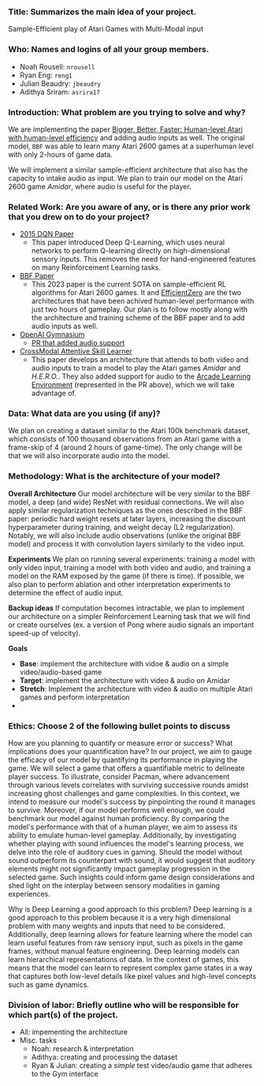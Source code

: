 ### Title: Summarizes the main idea of your project.
Sample-Efficient play of Atari Games with Multi-Modal input

### Who: Names and logins of all your group members.
- Noah Rousell: `nrousell`
- Ryan Eng: `reng1`
- Julian Beaudry: `jbeaudry`
- Adithya Sriram: `asrira17`

### Introduction: What problem are you trying to solve and why?
We are implementing the paper [Bigger, Better, Faster: Human-level Atari with human-level efficiency](https://arxiv.org/abs/2305.19452) and adding audio inputs as well. The original model, `BBF` was able to learn many Atari 2600 games at a superhuman level with only 2-hours of game data.

We will implement a similar sample-efficient architecture that also has the capacity to intake audio as input. We plan to train our model on the Atari 2600 game *Amidar*, where audio is useful for the player.

### Related Work: Are you aware of any, or is there any prior work that you drew on to do your project?
- [2015 DQN Paper](https://www-nature-com.revproxy.brown.edu/articles/nature14236)
  - This paper introduced Deep Q-Learning, which uses neural networks to perform Q-learning directly on high-dimensional sensory inputs. This removes the need for hand-engineered features on many Reinforcement Learning tasks.
- [BBF Paper](https://arxiv.org/pdf/2111.00210.pdf)
    - This 2023 paper is the current SOTA on sample-efficient RL algorithms for Atari 2600 games. It and [EfficientZero](https://arxiv.org/abs/2111.00210) are the two architectures that have been achived human-level performance with just two hours of gameplay. Our plan is to follow mostly along with the architecture and training scheme of the BBF paper and to add audio inputs as well.
- [OpenAI Gymnasium](https://gymnasium.farama.org/)
  - [PR that added audio support](https://github.com/Farama-Foundation/Arcade-Learning-Environment/pull/233)
- [CrossModal Attentive Skill Learner](https://arxiv.org/pdf/1711.10314.pdf)
    - This paper develops an architecture that attends to both video and audio inputs to train a model to play the Atari games *Amidar* and *H.E.R.O.*. They also added support for audio to the [Arcade Learning Environment](https://github.com/Farama-Foundation/Arcade-Learning-Environment) (represented in the PR above), which we will take advantage of.

### Data: What data are you using (if any)?
We plan on creating a dataset similar to the Atari 100k benchmark dataset, which consists of 100 thousand observations from an Atari game with a frame-skip of 4 (around 2 hours of game-time). The only change will be that we will also incorporate audio into the model.

### Methodology: What is the architecture of your model?
**Overall Architecture**
Our model architecture will be very similar to the BBF model, a deep (and wide) ResNet with residual connections. We will also apply similar regularization techniques as the ones described in the BBF paper: periodic hard weight resets at later layers, increasing the discount hyperparameter during training, and weight decay (L2 regularization). Notably, we will also include audio observations (unlike the original BBF model) and process it with convolution layers similarly to the video input. 

**Experiments**
We plan on running several experiments: training a model with only video input, training a model with both video and audio, and training a model on the RAM exposed by the game (if there is time). If possible, we also plan to perform ablation and other interpretation experiments to determine the effect of audio input.

**Backup ideas**
If computation becomes intractable, we plan to implement our architecture on a simpler Reinforcement Learning task that we will find or create ourselves (ex. a version of Pong where audio signals an important speed-up of velocity). 

**Goals**
- **Base**: implement the architecture with vidoe & audio on a simple video/audio-based game
- **Target**: implement the architecture with video & audio on Amidar
- **Stretch**: Implement the architecture with video & audio on multiple Atari games and perform interpretation
- 
### Ethics: Choose 2 of the following bullet points to discuss

How are you planning to quantify or measure error or success? What implications does your quantification have?
In our project, we aim to gauge the efficacy of our model by quantifying its performance in playing the game. We will select a game that offers a quantifiable metric to delineate player success. To illustrate, consider Pacman, where advancement through various levels correlates with surviving successive rounds amidst increasing ghost challenges and game complexities. In this context, we intend to measure our model's success by pinpointing the round it manages to survive. Moreover, if our model performs well enough, we could benchmark our model against human proficiency. By comparing the model's performance with that of a human player, we aim to assess its ability to emulate human-level gameplay. Additionally, by investigating whether playing with sound influences the model's learning process, we delve into the role of auditory cues in gaming. Should the model without sound outperform its counterpart with sound, it would suggest that auditory elements might not significantly impact gameplay progression in the selected game. Such insights could inform game design considerations and shed light on the interplay between sensory modalities in gaming experiences.

Why is Deep Learning a good approach to this problem?
Deep learning is a good approach to this problem because it is a very high dimensional problem with many weights and inputs that need to be considered. Additionally, deep learning allows for feature learning where the model can learn useful features from raw sensory input, such as pixels in the game frames, without manual feature engineering. Deep learning models can learn hierarchical representations of data. In the context of games, this means that the model can learn to represent complex game states in a way that captures both low-level details like pixel values and high-level concepts such as game dynamics. 

### Division of labor: Briefly outline who will be responsible for which part(s) of the project.
- All: impementing the architecture
- Misc. tasks
  - Noah: research & interpretation
  - Adithya: creating and processing the dataset
  - Ryan & Julian: creating a *simple* test video/audio game that adheres to the Gym interface
